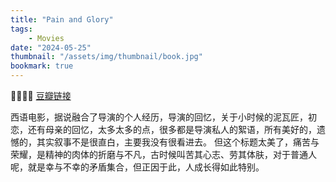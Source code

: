 ```yaml
---
title: "Pain and Glory"
tags:
    - Movies
date: "2024-05-25"
thumbnail: "/assets/img/thumbnail/book.jpg"
bookmark: true
---
```


🌟🌟🌟🌟
<a href="https://movie.douban.com/subject/30198539/" target="_blank">豆瓣链接</a>

西语电影，据说融合了导演的个人经历，导演的回忆，关于小时候的泥瓦匠，初恋，还有母亲的回忆，太多太多的点，很多都是导演私人的絮语，所有美好的，遗憾的，其实叙事不是很直白，主要我没有很看进去。
但这个标题太美了，痛苦与荣耀，是精神的肉体的折磨与不凡，古时候叫苦其心志、劳其体肤，对于普通人呢，就是幸与不幸的矛盾集合，但正因于此，人成长得如此特别。